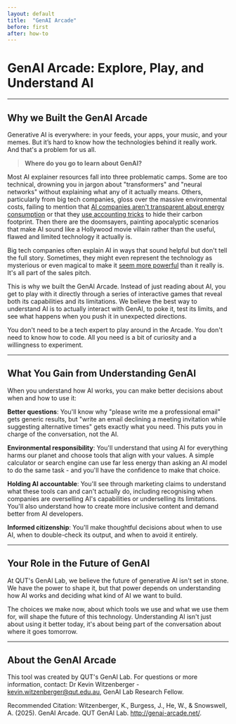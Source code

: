 ```yaml
---
layout: default
title:  "GenAI Arcade"
before: first
after: how-to
---
```


# GenAI Arcade: Explore, Play, and Understand AI
---
## Why we Built the GenAI Arcade

Generative AI is everywhere: in your feeds, your apps, your music, and your memes. But it’s hard to know how the technologies behind it really work. And that's a problem for us all.

> **Where do you go to learn about GenAI?** 

Most AI explainer resources fall into three problematic camps. Some are too technical, drowning you in jargon about "transformers" and "neural networks" without explaining what any of it actually means. Others, particularly from big tech companies, gloss over the massive environmental costs, failing to mention that [AI companies aren't transparent about energy consumption](https://theconversation.com/the-hidden-cost-of-the-ai-boom-social-and-environmental-exploitation-208669) or that they [use accounting tricks](https://carboncredits.com/ai-hidden-carbon-footprint-how-tech-giants-are-masking-their-emissions/) to hide their carbon footprint. Then there are the doomsayers, painting apocalyptic scenarios that make AI sound like a Hollywood movie villain rather than the useful, flawed and limited technology it actually is.

Big tech companies often explain AI in ways that sound helpful but don't tell the full story. Sometimes, they might even represent  the technology  as mysterious or even magical   to make it [seem more powerful](https://www.livescience.com/technology/artificial-intelligence/foolhardy-at-best-and-deceptive-and-dangerous-at-worst-dont-believe-the-hype-heres-why-artificial-general-intelligence-isnt-what-the-billionaires-tell-you-it-is) than it really is. It's all part of the sales pitch.

This is why we built the GenAI Arcade. Instead of just reading about AI, you get to play with it directly through a series of interactive games that reveal both its capabilities and its limitations. We believe the best way to understand AI is to actually interact with GenAI, to poke it, test its limits, and see what happens when you push it in unexpected directions.

You don't need to be a tech expert to play around in the Arcade. You don't need to know how to code. All you need is a bit of curiosity and a willingness to experiment.

---

## What You Gain from Understanding GenAI

When you understand how AI works, you can make better decisions about when and how to use it:

**Better questions**: You'll know why "please write me a professional email" gets generic results, but "write an email declining a meeting invitation while suggesting alternative times" gets exactly what you need. This puts you in charge of the conversation, not the AI.

**Environmental responsibility**: You'll understand that using AI for everything harms our planet and choose tools that align with your values. A simple calculator or search engine can use far less energy than asking an AI model to do the same task - and you'll have the confidence to make that choice.

**Holding AI accountable**: You'll see through marketing claims to understand what these tools can and can't actually do, including recognising when companies are overselling AI's capabilities or underselling its limitations. You'll also understand how to create more inclusive content and demand better from AI developers.

**Informed citizenship**: You'll make thoughtful decisions about when to use AI, when to double-check its output, and when to avoid it entirely.

---

## Your Role in the Future of GenAI

At QUT's GenAI Lab, we believe the future of generative AI isn't set in stone. We have the power to shape it, but that power depends on understanding how AI works and deciding what kind of AI we want to build.

The choices we make now, about which tools we use and what we use them for, will shape the future of this technology. Understanding AI isn't just about using it better today, it's about being part of the conversation about where it goes tomorrow. 

---

## About the GenAI Arcade

This tool was created by QUT's GenAI Lab. For questions or more information, contact: Dr Kevin Witzenberger - kevin.witzenberger@qut.edu.au, GenAI Lab Research Fellow. 

Recommended Citation: Witzenberger, K., Burgess, J., He, W., & Snowswell, A. (2025). GenAI Arcade. QUT GenAI Lab. http://genai-arcade.net/. 


